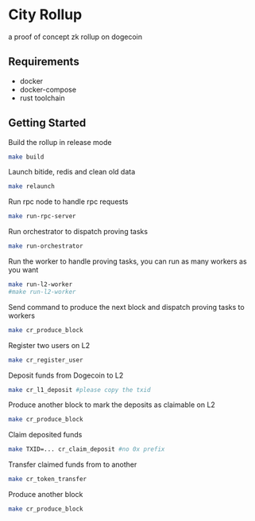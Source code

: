 # City Rollup

a proof of concept zk rollup on dogecoin


## Requirements

- docker
- docker-compose
- rust toolchain


## Getting Started

Build the rollup in release mode
```bash
make build
```

Launch bitide, redis and clean old data
```bash
make relaunch
```

Run rpc node to handle rpc requests
```bash
make run-rpc-server
```

Run orchestrator to dispatch proving tasks
```bash
make run-orchestrator
```

Run the worker to handle proving tasks, you can run as many workers as you want
```bash
make run-l2-worker
#make run-l2-worker
```

Send command to produce the next block and dispatch proving tasks to workers
```bash
make cr_produce_block
```

Register two users on L2
```bash
make cr_register_user
```

Deposit funds from Dogecoin to L2
```bash
make cr_l1_deposit #please copy the txid
```

Produce another block to mark the deposits as claimable on L2
```bash
make cr_produce_block
```

Claim deposited funds
```bash
make TXID=... cr_claim_deposit #no 0x prefix
```

Transfer claimed funds from to another
```bash
make cr_token_transfer
```

Produce another block
```bash
make cr_produce_block
```
